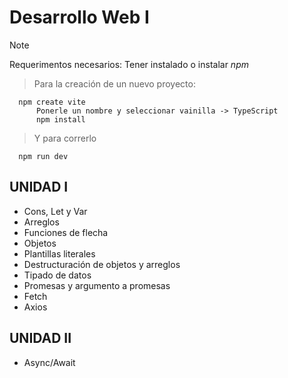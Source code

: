 # Desarrollo Web I
> [!NOTE]
> Requerimentos necesarios: Tener instalado o instalar *npm*

> Para la creación de un nuevo proyecto:

      npm create vite
          Ponerle un nombre y seleccionar vainilla -> TypeScript
          npm install

> Y para correrlo

      npm run dev

## UNIDAD I
- Cons, Let y Var
- Arreglos
- Funciones de flecha
- Objetos
- Plantillas literales
- Destructuración de objetos y arreglos
- Tipado de datos
- Promesas y argumento a promesas
-  Fetch
-  Axios

## UNIDAD II
- Async/Await